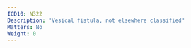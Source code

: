```yaml
---
ICD10: N322
Description: "Vesical fistula, not elsewhere classified"
Matters: No
Weight: 0
---
```


